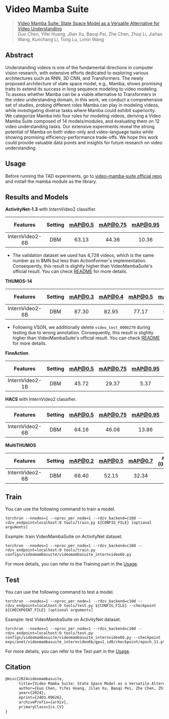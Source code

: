 # Video Mamba Suite

> [Video Mamba Suite: State Space Model as a Versatile Alternative for Video Understanding](https://arxiv.org/abs/2403.09626)  
> Guo Chen, Yifei Huang, Jilan Xu, Baoqi Pei, Zhe Chen, Zhiqi Li, Jiahao Wang, Kunchang Li, Tong Lu, Limin Wang

<!-- [ALGORITHM] -->

## Abstract

Understanding videos is one of the fundamental directions in computer vision research, with extensive efforts dedicated to exploring various architectures such as RNN, 3D CNN, and Transformers. The newly proposed architecture of state space model, e.g., Mamba, shows promising traits to extend its success in long sequence modeling to video modeling. To assess whether Mamba can be a viable alternative to Transformers in the video understanding domain, in this work, we conduct a comprehensive set of studies, probing different roles Mamba can play in modeling videos, while investigating diverse tasks where Mamba could exhibit superiority. We categorize Mamba into four roles for modeling videos, deriving a Video Mamba Suite composed of 14 models/modules, and evaluating them on 12 video understanding tasks. Our extensive experiments reveal the strong potential of Mamba on both video-only and video-language tasks while showing promising efficiency-performance trade-offs. We hope this work could provide valuable data points and insights for future research on video understanding.

## Usage

Before running the TAD experiments, go to [video-mamba-suite official repo](https://github.com/OpenGVLab/video-mamba-suite?tab=readme-ov-file#preliminary-installation) and install the mamba module as the library.


## Results and Models

**ActivityNet-1.3** with InternVideo2 classifier.

|    Features     | Setting | mAP@0.5 | mAP@0.75 | mAP@0.95 | ave. mAP |             Config              |                                                                                          Download                                                                                          |
| :-------------: | :-----: | :-----: | :------: | :------: | :------: | :-----------------------------: | :----------------------------------------------------------------------------------------------------------------------------------------------------------------------------------------: |
| InternVideo2-6B |   DBM   |  63.13  |  44.36   |  10.36   |  42.80   | [config](anet_internvideo6b.py) | [model](https://drive.google.com/file/d/1jI8TKcGP2L5SM_yN-Q6HvcoTKg5-VYas/view?usp=sharing)   \| [log](https://drive.google.com/file/d/1qrxU_ER8J0hrv2fwoAlfoVS-NRlnMAx1/view?usp=sharing) |

 - The validation dataset we used has 4,728 videos, which is the same number as in BMN but less than ActionFormer's implementation. Consequently, this result is slightly higher than VideoMambaSuite's official result. You can check [README](../../tools/prepare_data/activitynet/README.md) for more details.

**THUMOS-14**

|    Features     | Setting | mAP@0.3 | mAP@0.4 | mAP@0.5 | mAP@0.6 | mAP@0.7 | ave. mAP |              Config               |                                                                                          Download                                                                                          |
| :-------------: | :-----: | :-----: | :-----: | :-----: | :-----: | :-----: | :------: | :-------------------------------: | :----------------------------------------------------------------------------------------------------------------------------------------------------------------------------------------: |
| InternVideo2-6B |   DBM   |  87.30  |  82.95  |  77.17  |  67.06  |  51.74  |  73.24   | [config](thumos_internvideo6b.py) | [model](https://drive.google.com/file/d/14ASHrwj7bl7w83e1L07qd8i8dGQcyI-F/view?usp=sharing)   \| [log](https://drive.google.com/file/d/1oJcOHSrt_UIu_gb_Xw3QMASqpqNZL1YL/view?usp=sharing) |

- Following VSGN, we additionally delete `video_test_0000270` during testing due to wrong annotation. Consequently, this result is slightly higher than VideoMambaSuite's official result. You can check [README](../../tools/prepare_data/thumos/README.md) for more details.

**FineAction**

|    Features     | Setting | mAP@0.5 | mAP@0.75 | mAP@0.95 | ave. mAP |                Config                 |                                                                                          Download                                                                                          |
| :-------------: | :-----: | :-----: | :------: | :------: | :------: | :-----------------------------------: | :----------------------------------------------------------------------------------------------------------------------------------------------------------------------------------------: |
| InternVideo2-1B |   DBM   |  45.72  |  29.37   |   5.37   |  29.13   | [config](fineaction_internvideo1b.py) | [model](https://drive.google.com/file/d/1F3R0ysS8w9a7RyID3rnp1pr6w93mXQ5b/view?usp=sharing)   \| [log](https://drive.google.com/file/d/1HU31IHYohYijgrVT4rePrGT1_1tspLcI/view?usp=sharing) |

**HACS** with InternVideo2 classifier.

|    Features     | Setting | mAP@0.5 | mAP@0.75 | mAP@0.95 | ave. mAP |             Config              |                                                                                          Download                                                                                          |
| :-------------: | :-----: | :-----: | :------: | :------: | :------: | :-----------------------------: | :----------------------------------------------------------------------------------------------------------------------------------------------------------------------------------------: |
| InternVideo2-6B |   DBM   |  64.16  |  46.08   |  13.86   |  44.81   | [config](hacs_internvideo6b.py) | [model](https://drive.google.com/file/d/1F2AB2gfPLIKZQ0G_KONe9SeAtYJxnJfj/view?usp=sharing)   \| [log](https://drive.google.com/file/d/1q7IkLcjnRIHIuvO4K1lvLZWd-XcY2BQr/view?usp=sharing) |

**MultiTHUMOS**

|    Features     | Setting | mAP@0.2 | mAP@0.5 | mAP@0.7 | ave. mAP (0.1:0.9:0.1) |                 Config                 |                                                                                          Download                                                                                          |
| :-------------: | :-----: | :-----: | :-----: | :-----: | :--------------------: | :------------------------------------: | :----------------------------------------------------------------------------------------------------------------------------------------------------------------------------------------: |
| InternVideo2-6B |   DBM   |  66.40  |  52.15  |  32.34  |         45.32          | [config](multithumos_internvideo6b.py) | [model](https://drive.google.com/file/d/1b_isRM9JDE0hN0ENW9GBopF5nqt6vgNM/view?usp=sharing)   \| [log](https://drive.google.com/file/d/1EAL9jfzgh8CW1ssq8unBcCgSkwocm_yW/view?usp=sharing) |


## Train

You can use the following command to train a model.

```shell
torchrun --nnodes=1 --nproc_per_node=1 --rdzv_backend=c10d --rdzv_endpoint=localhost:0 tools/train.py ${CONFIG_FILE} [optional arguments]
```

Example: train VideoMambaSuite on ActivityNet dataset.

```shell
torchrun --nnodes=1 --nproc_per_node=1 --rdzv_backend=c10d --rdzv_endpoint=localhost:0 tools/train.py configs/videomambasuite/videomambasuite_internvideo6b.py
```

For more details, you can refer to the Training part in the [Usage](../../docs/en/usage.md).

## Test

You can use the following command to test a model.

```shell
torchrun --nnodes=1 --nproc_per_node=1 --rdzv_backend=c10d --rdzv_endpoint=localhost:0 tools/test.py ${CONFIG_FILE} --checkpoint ${CHECKPOINT_FILE} [optional arguments]
```

Example: test VideoMambaSuite on ActivityNet dataset.

```shell
torchrun --nnodes=1 --nproc_per_node=1 --rdzv_backend=c10d --rdzv_endpoint=localhost:0 tools/test.py configs/videomambasuite/videomambasuite_internvideo6b.py --checkpoint exps/anet/videomambasuite_internvideo6b/gpu1_id0/checkpoint/epoch_11.pth
```

For more details, you can refer to the Test part in the [Usage](../../docs/en/usage.md).

## Citation

```latex
@misc{2024videomambasuite,
      title={Video Mamba Suite: State Space Model as a Versatile Alternative for Video Understanding}, 
      author={Guo Chen, Yifei Huang, Jilan Xu, Baoqi Pei, Zhe Chen, Zhiqi Li, Jiahao Wang, Kunchang Li, Tong Lu, Limin Wang},
      year={2024},
      eprint={2403.09626},
      archivePrefix={arXiv},
      primaryClass={cs.CV}
}
```